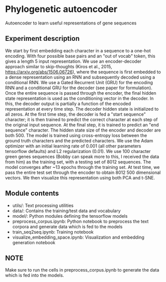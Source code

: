 # Phylogenetic autoencoder
Autoencoder to learn useful representations of gene sequences

## Experiment description
We start by first embedding each character in a sequence to a one-hot encoding. With four possible base pairs and an "out of vocab" token, this gives a length 5 input representation. We use an encoder-decoder approach similar to skip-thoughts (Kiros et al., 2015, https://arxiv.org/abs/1506.06726), where the sequence is first embedded to a dense representation using an RNN and subsequently decoded using a conditional RNN. We use a Gated Recurrent Unit (GRU) for the encoding RNN and a conditional GRU for the decoder (see paper for formulation). Once the entire sequence is passed through the encoder, the final hidden state representation is used as the conditioning vector in the decoder. In this, the decoder output is partially a function of the encoded representation at every time step. The decoder hidden state is initialized to all zeros. At the first time step, the decoder is fed a "start sequence" character; it is then trained to predict the correct character at each step of the original input sequence. At the final step, it is trained to predict an "end sequence" character. The hidden state size of the encoder and decoder are both 500. The model is trained using cross-entropy loss between the ground truth characters and the predicted characters. We use the Adam optimizer with an initial learning rate of 0.001 (all other parameters tensorflow defaults) and L2 regularization (0.01). We use 100 character green genes sequences (Bobby can speak more to this, I received the data from him) as the training set, with a testing set of 8012 sequences. The model converges after ~13 epochs through the training set. At test time, we pass the entire test set through the encoder to obtain 8012 500 dimensional vectors. We then visualize this representation using both PCA and t-SNE.

## Module contents
- utils/: Text processing utilities
- data/: Contains the training/test data and vocabulary
- model/: Python modules defining the tensorflow models
- preprocess\_corpus.ipynb: Python notebook to preprocess the text corpora and generate data which is fed to the models
- train\_seq2seq.ipynb: Training notebook
- visualize\_embedding\_space.ipynb: Visualization and embedding generation notebook

## NOTE
Make sure to run the cells in preprocess\_corpus.ipynb to generate the data which is fed into the models.
